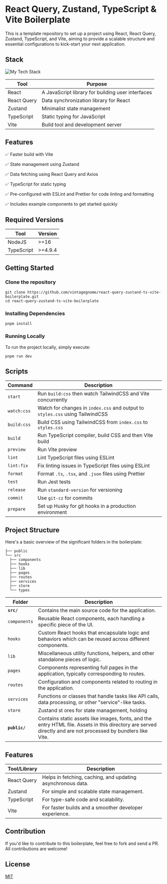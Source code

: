 # React Query, Zustand, TypeScript & Vite Boilerplate

This is a template repository to set up a project using React, React Query, Zustand, TypeScript, and Vite, aiming to provide a scalable structure and essential configurations to kick-start your next application.

## Stack

![My Tech Stack](https://github-readme-tech-stack.vercel.app/api/cards?align=center&titleAlign=center&lineCount=4&theme=github_dark&hideTitle=true&line1=react,react,61DAFB;react-query,react-query,FF4500;&line3=typescript,typescript,3178C6;vite,vite,646CFF;&line2=zustand,zustand,64D5CA;axios,axios,4183C4;&line4=eslint,eslint,4B32C3;prettier,prettier,F7B93E;)

| Tool         | Purpose                                           |
| ------------ | ------------------------------------------------- |
| React        | A JavaScript library for building user interfaces |
| React Query  | Data synchronization library for React            |
| Zustand      | Minimalist state management                       |
| TypeScript   | Static typing for JavaScript                      |
| Vite         | Build tool and development server                 |

## Features

:white_check_mark: Faster build with Vite

:white_check_mark: State management using Zustand

:white_check_mark: Data fetching using React Query and Axios

:white_check_mark: TypeScript for static typing

:white_check_mark: Pre-configured with ESLint and Prettier for code linting and formatting

:white_check_mark: Includes example components to get started quickly

## Required Versions

| Tool        | Version    |
| ----------- | ---------- |
| NodeJS      | >=16       |
| TypeScript  | >=4.9.4    |

## Getting Started

### Clone the repository

```
git clone https://github.com/vintagegnome/react-query-zustand-ts-vite-boilerplate.git
cd react-query-zustand-ts-vite-boilerplate
```

### Installing Dependencies

```
pnpm install
```

### Running Locally

To run the project locally, simply execute:

```
pnpm run dev
```

## Scripts

| Command       | Description                                                                  |
| ------------- | -----------------------------------------------------------------------------|
| `start`       | Run `build:css` then watch TailwindCSS and Vite concurrently                 |
| `watch:css`   | Watch for changes in `index.css` and output to `styles.css` using TailwindCSS|
| `build:css`   | Build CSS using TailwindCSS from `index.css` to `styles.css`                 |
| `build`       | Run TypeScript compiler, build CSS and then Vite build                       |
| `preview`     | Run Vite preview                                                             |
| `lint`        | Lint TypeScript files using ESLint                                           |
| `lint:fix`    | Fix linting issues in TypeScript files using ESLint                          |
| `format`      | Format `.ts`, `.tsx`, and `.json` files using Prettier                       |
| `test`        | Run Jest tests                                                               |
| `release`     | Run `standard-version` for versioning                                        |
| `commit`      | Use `git-cz` for commits                                                     |
| `prepare`     | Set up Husky for git hooks in a production environment                       |


## Project Structure

Here's a basic overview of the significant folders in the boilerplate:

```
├── public
└── src
  ├── components
  ├── hooks
  ├── lib
  ├── pages
  ├── routes
  ├── services
  ├── store
  └── types
```


| Folder      | Description                                                                                          |
|-------------|------------------------------------------------------------------------------------------------------|
| **`src/`**   | Contains the main source code for the application.                                                   |
| `components`| Reusable React components, each handling a specific piece of the UI.                                  |
| `hooks`     | Custom React hooks that encapsulate logic and behaviors which can be reused across different components.  |
| `lib`       | Miscellaneous utility functions, helpers, and other standalone pieces of logic.                          |
| `pages`     | Components representing full pages in the application, typically corresponding to routes.                |
| `routes`    | Configuration and components related to routing in the application.                                     |
| `services`  | Functions or classes that handle tasks like API calls, data processing, or other "service"-like tasks.    |
| `store`     | Zustand st ores for state management, holding |
| **`public/`**   | Contains static assets like images, fonts, and the entry HTML file. Assets in this directory are served directly and are not processed by bundlers like Vite. |




## Features

| Tool/Library | Description                                                    |
|--------------|----------------------------------------------------------------|
| React Query  | Helps in fetching, caching, and updating asynchronous data.    |
| Zustand      | For simple and scalable state management.                      |
| TypeScript   | For type-safe code and scalability.                            |
| Vite         | For faster builds and a smoother developer experience.         |


## Contribution

If you'd like to contribute to this boilerplate, feel free to fork and send a PR. All contributions are welcome!

## License

[MIT](https://choosealicense.com/licenses/mit/)
